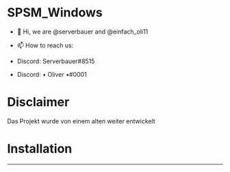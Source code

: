 # SPSM_Windows

- 👋 Hi, we are @serverbauer and @einfach_oli11


- 📫 How to reach us:
- Discord: Serverbauer#8515
- Discord: • Oliver •#0001

# Disclaimer
Das Projekt wurde von einem alten weiter entwickelt


# Installation

----
